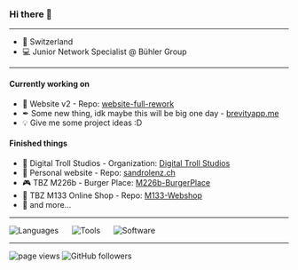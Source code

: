 ### Hi there 👋

---

- 🏡 Switzerland
- 💻 Junior Network Specialist @ Bühler Group

---
#### Currently working on
- 🎫 Website v2 - Repo: [website-full-rework](https://github.com/sandrolenz/website-full-rework)
- ✒ Some new thing, idk maybe this will be big one day - [brevityapp.me](https://github.com/brevityapp-me)
- 💡 Give me some project ideas :D

#### Finished things
- 🧱 Digital Troll Studios - Organization: [Digital Troll Studios](https://github.com/digitaltrollstudios)
- 🎫 Personal website - Repo: [sandrolenz.ch](https://github.com/sandrolenz/sandrolenz.ch)
- 🎮 TBZ M226b - Burger Place: [M226b-BurgerPlace](https://github.com/sandrolenz/M226b-BurgerPlace)
- 🛒 TBZ M133 Online Shop - Repo: [M133-Webshop](https://github.com/sandrolenz/M133-Webshop)
- 📂 and more...
---

![Languages](https://skillicons.dev/icons?i=angular,ts,scss,html,nodejs) 
&nbsp;&nbsp;&nbsp;&nbsp; 
![Tools](https://skillicons.dev/icons?i=grafana,ansible,elasticsearch,postman) 
&nbsp;&nbsp;&nbsp;&nbsp;
![Software](https://skillicons.dev/icons?i=windows,vscode,github,figma)

---

<p align="left">
  <a>
    <img src="https://komarev.com/ghpvc/?username=sandrolenz" alt="page views" />
  </a>
  </a>
  <a>
    <img alt="GitHub followers" src="https://img.shields.io/github/followers/sandrolenz?color=green&logo=github">
  </a>
</p>
